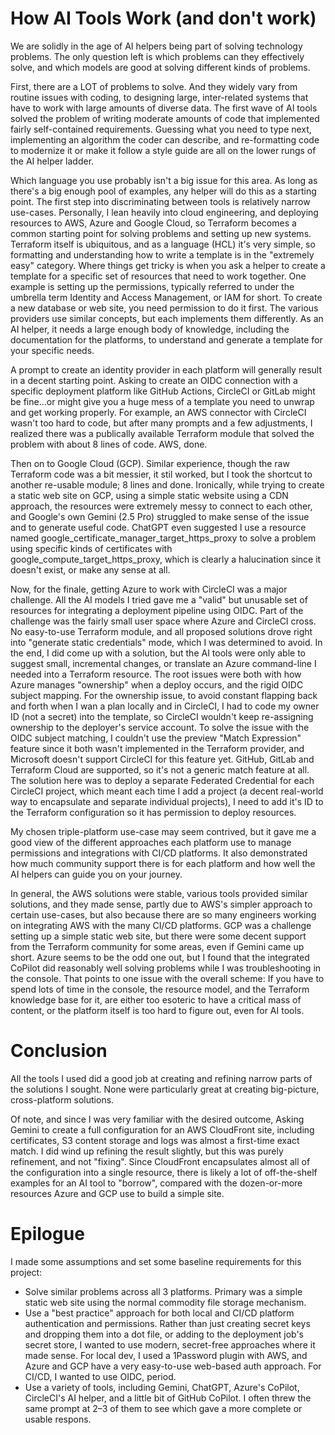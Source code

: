 # How AI Tools Work (and don't work)

We are solidly in the age of AI helpers being part of solving technology problems. The only question left is which problems can they effectively solve, and which models are good at solving different kinds of problems.

First, there are a LOT of problems to solve. And they widely vary from routine issues with coding, to designing large, inter-related systems that have to work with large amounts of diverse data. The first wave of AI tools solved the problem of writing moderate amounts of code that implemented fairly self-contained requirements. Guessing what you need to type next, implementing an algorithm the coder can describe, and re-formatting code to modernize it or make it follow a style guide are all on the lower rungs of the AI helper ladder.

Which language you use probably isn't a big issue for this area. As long as there's a big enough pool of examples, any helper will do this as a starting point. The first step into discriminating between tools is relatively narrow use-cases. Personally, I lean heavily into cloud engineering, and deploying resources to AWS, Azure and Google Cloud, so Terraform becomes a common starting point for solving problems and setting up new systems. Terraform itself is ubiquitous, and as a language (HCL) it's very simple, so formatting and understanding how to write a template is in the "extremely easy" category. Where things get tricky is when you ask a helper to create a template for a specific set of resources that need to work together. One example is setting up the permissions, typically referred to under the umbrella term Identity and Access Management, or IAM for short. To create a new database or web site, you need permission to do it first. The various providers use similar concepts, but each implements them differently. As an AI helper, it needs a large enough body of knowledge, including the documentation for the platforms, to understand and generate a template for your specific needs.

A prompt to create an identity provider in each platform will generally result in a decent starting point. Asking to create an OIDC connection with a specific deployment platform like GitHub Actions, CircleCI or GitLab might be fine…or might give you a huge mess of a template you need to unwrap and get working properly. For example, an AWS connector with CircleCI wasn't too hard to code, but after many prompts and a few adjustments, I realized there was a publically available Terraform module that solved the problem with about 8 lines of code. AWS, done.

Then on to Google Cloud (GCP). Similar experience, though the raw Terraform code was a bit messier, it stil worked, but I took the shortcut to another re-usable module; 8 lines and done. Ironically, while trying to create a static web site on GCP, using a simple static website using a CDN approach, the resources were extremely messy to connect to each other, and Google's own Gemini (2.5 Pro) struggled to make sense of the issue and to generate useful code. ChatGPT even suggested I use a resource named google_certificate_manager_target_https_proxy to solve a problem using specific kinds of certificates with google_compute_target_https_proxy, which is clearly a halucination since it doesn't exist, or make any sense at all.

Now, for the finale, getting Azure to work with CircleCI was a major challenge. All the AI models I tried gave me a "valid" but unusable set of resources for integrating a deployment pipeline using OIDC. Part of the challenge was the fairly small user space where Azure and CircleCI cross. No easy-to-use Terraform module, and all proposed solutions drove right into "generate static credentials" mode, which I was determined to avoid. In the end, I did come up with a solution, but the AI tools were only able to suggest small, incremental changes, or translate an Azure command-line I needed into a Terraform resource. The root issues were both with how Azure manages "ownership" when a deploy occurs, and the rigid OIDC subject mapping. For the ownership issue, to avoid constant flapping back and forth when I wan a plan locally and in CircleCI, I had to code my owner ID (not a secret) into the template, so CircleCI wouldn't keep re-assigning ownership to the deployer's service account. To solve the issue with the OIDC subject matching, I couldn't use the preview "Match Expression" feature since it both wasn't implemented in the Terraform provider, and Microsoft doesn't support CircleCI for this feature yet. GitHub, GitLab and Terraform Cloud are supported, so it's not a generic match feature at all. The solution here was to deploy a separate Federated Credential for each CircleCI project, which meant each time I add a project (a decent real-world way to encapsulate and separate individual projects), I need to add it's ID to the Terraform configuration so it has permission to deploy resources.

My chosen triple-platform use-case may seem contrived, but it gave me a good view of the different approaches each platform use to manage permissions and integrations with CI/CD platforms. It also demonstrated how much community support there is for each platform and how well the AI helpers can guide you on your journey.

In general, the AWS solutions were stable, various tools provided similar solutions, and they made sense, partly due to AWS's simpler approach to certain use-cases, but also because there are so many engineers working on integrating AWS with the many CI/CD platforms. GCP was a challenge setting up a simple static web site, but there were some decent support from the Terraform community for some areas, even if Gemini came up short. Azure seems to be the odd one out, but I found that the integrated CoPilot did reasonably well solving problems while I was troubleshooting in the console. That points to one issue with the overall scheme: If you have to spend lots of time in the console, the resource model, and the Terraform knowledge base for it, are either too esoteric to have a critical mass of content, or the platform itself is too hard to figure out, even for AI tools.

# Conclusion

All the tools I used did a good job at creating and refining narrow parts of the solutions I sought. None were particularly great at creating big-picture, cross-platform solutions.

Of note, and since I was very familiar with the desired outcome, Asking Gemini to create a full configuration for an AWS CloudFront site, including certificates, S3 content storage and logs was almost a first-time exact match. I did wind up refining the result slightly, but this was purely refinement, and not "fixing". Since CloudFront encapsulates almost all of the configuration into a single resource, there is likely a lot of off-the-shelf examples for an AI tool to "borrow", compared with the dozen-or-more resources Azure and GCP use to build a simple site.

# Epilogue

I made some assumptions and set some baseline requirements for this project:

- Solve similar problems across all 3 platforms. Primary was a simple static web site using the normal commodity file storage mechanism.
- Use a "best practice" approach for both local and CI/CD platform authentication and permissions. Rather than just creating secret keys and dropping them into a dot file, or adding to the deployment job's secret store, I wanted to use modern, secret-free approaches where it made sense. For local dev, I used a 1Password plugin with AWS, and Azure and GCP have a very easy-to-use web-based auth approach. For CI/CD, I wanted to use OIDC, period.
- Use a variety of tools, including Gemini, ChatGPT, Azure's CoPilot, CircleCI's AI helper, and a little bit of GitHub CoPilot. I often threw the same prompt at 2–3 of them to see which gave a more complete or usable respons.
